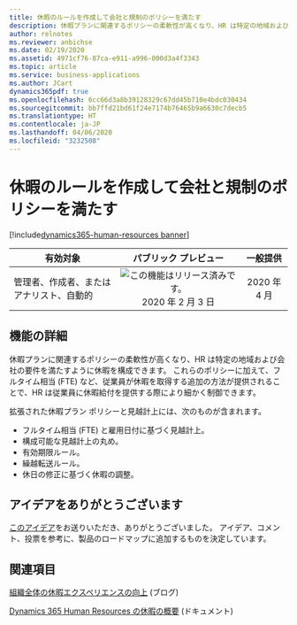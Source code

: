 ```yaml
---
title: 休暇のルールを作成して会社と規制のポリシーを満たす
description: 休暇プランに関連するポリシーの柔軟性が高くなり、HR は特定の地域および会社の要件を満たすように休暇を構成できます。 これらのポリシーに加えて、FTE など、従業員が休暇を取得する追加の方法が提供されることで、HR は従業員に休暇給付を提供する際により細かく制御できます。
author: relnotes
ms.reviewer: anbichse
ms.date: 02/19/2020
ms.assetid: 4971cf76-87ca-e911-a996-000d3a4f3343
ms.topic: article
ms.service: business-applications
ms.author: JCart
dynamics365pdf: true
ms.openlocfilehash: 6cc66d3a8b39128329c67dd45b710e4bdc030434
ms.sourcegitcommit: bb7ffd21bd61f24e7174b76465b9a6630c7decb5
ms.translationtype: HT
ms.contentlocale: ja-JP
ms.lasthandoff: 04/06/2020
ms.locfileid: "3232508"
---
```

# <a name="create-leave-rules-to-meet-company-and-regulatory-policies"></a>休暇のルールを作成して会社と規制のポリシーを満たす
[!include[dynamics365-human-resources banner](../includes/dynamics365-human-resources.md)]

| 有効対象    |  パブリック プレビュー | 一般提供 | 
| ---------- | :----------: |:----------: |
|管理者、作成者、またはアナリスト、自動的|![この機能はリリース済みです。](/dynamics365-release-plan/media/green-checkmark.png "この機能はリリース済みです。") 2020 年 2 月 3 日| 2020 年 4 月|






## <a name="feature-details"></a>機能の詳細
<!--feature detail start -->
休暇プランに関連するポリシーの柔軟性が高くなり、HR は特定の地域および会社の要件を満たすように休暇を構成できます。 これらのポリシーに加えて、フルタイム相当 (FTE) など、従業員が休暇を取得する追加の方法が提供されることで、HR は従業員に休暇給付を提供する際により細かく制御できます。

拡張された休暇プラン ポリシーと見越計上には、次のものが含まれます。 
 
- フルタイム相当 (FTE) と雇用日付に基づく見越計上。
- 構成可能な見越計上の丸め。
- 有効期限ルール。
- 繰越転送ルール。
- 休日の修正に基づく休暇の調整。
<!--feature detail end -->









## <a name="thank-you-for-your-idea"></a>アイデアをありがとうございます
[このアイデア](https://experience.dynamics.com/ideas/idea/?ideaid=eaa69bd4-bf2b-e911-9461-0003ff68a873)をお送りいただき、ありがとうございました。 アイデア、コメント、投票を参考に、製品のロードマップに追加するものを決定しています。

## <a name="see-also"></a>関連項目


<!--blog start-->
[組織全体の休暇エクスペリエンスの向上](https://cloudblogs.microsoft.com/dynamics365/bdm/2020/02/06/improve-the-leave-and-absence-experience-across-the-organization/) (ブログ)
<!--blog end-->



<!--docs start-->
[Dynamics 365 Human Resources の休暇の概要](https://docs.microsoft.com/dynamics365/human-resources/hr-leave-and-absence-overview) (ドキュメント)
<!--docs end-->

